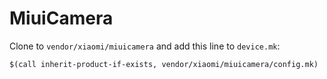 # MiuiCamera

Clone to `vendor/xiaomi/miuicamera` and add this line to `device.mk`:
```
$(call inherit-product-if-exists, vendor/xiaomi/miuicamera/config.mk)
```
